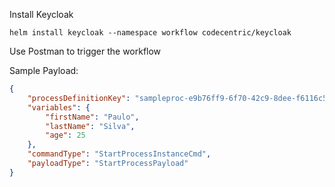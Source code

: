 

Install Keycloak

`helm install keycloak --namespace workflow codecentric/keycloak`


Use Postman to trigger the workflow

Sample Payload:

```json
{
	"processDefinitionKey": "sampleproc-e9b76ff9-6f70-42c9-8dee-f6116c533a6d",
	"variables": {
		"firstName": "Paulo",
		"lastName": "Silva",
		"age": 25
	},
	"commandType": "StartProcessInstanceCmd",
	"payloadType": "StartProcessPayload"
}
```
